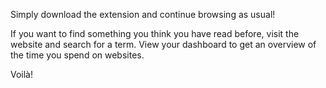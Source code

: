 Simply download the extension and continue browsing as usual!

If you want to find something you think you have read before, visit the website and search for a term. View your dashboard to get an overview of the time you spend on websites.

Voilà!
